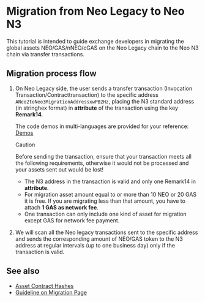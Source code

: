 # Migration from Neo Legacy to Neo N3

This tutorial is intended to guide exchange developers in migrating the global assets NEO/GAS/nNEO/cGAS on the Neo Legacy chain to the Neo N3 chain via transfer transactions.

## Migration process flow

1. On Neo Legacy side, the user sends a transfer transaction (Invocation Transaction/Contracttransaction) to the specific address `ANeo2toNeo3MigrationAddressxwPB2Hz`, placing the N3 standard address (in stringhex format) in **attribute** of the transaction using the key **Remark14**. 

   The code demos in multi-languages are provided for your reference: [Demos](https://github.com/neo-ngd/sdkDemo)

   > [!Caution]
   >
   > Before sending the transaction, ensure that your transaction meets all the following requirements, otherwise it would not be processed and your assets sent out would be lost!
   >
   > - The N3 address in the transaction is valid and only one Remark14 in **attribute**.
   > - For migration asset amount equal to or more than 10 NEO or 20 GAS it is free. If you are migrating less than that amount, you have to attach **1 GAS as network fee**. 
   > - One transaction can only include one kind of asset for migration except GAS for network fee payment. 

2. We will scan all the Neo legacy transactions sent to the specific address and sends the corresponding amount of NEO/GAS token to the N3 address at regular intervals (up to one business day) only if the transaction is valid.

## See also

- [Asset Contract Hashes](https://github.com/neo-ngd/sdkDemo/blob/master/contracthash.md)
- [Guideline on Migration Page](migration-guide.md)
